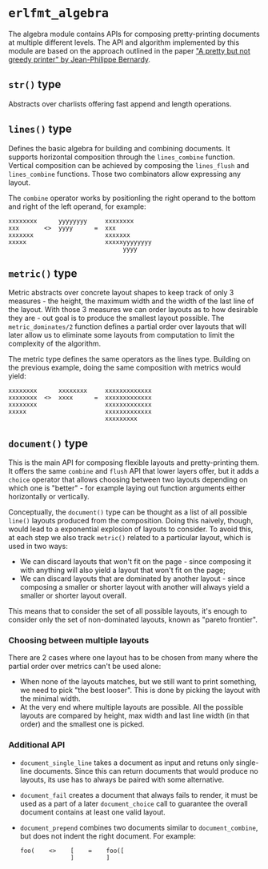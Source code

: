 # `erlfmt_algebra`

The algebra module contains APIs for composing pretty-printing documents at multiple different levels.
The API and algorithm implemented by this module are based on the approach outlined in the paper
["A pretty but not greedy printer" by Jean-Philippe Bernardy](https://jyp.github.io/pdf/Prettiest.pdf).

## `str()` type

Abstracts over charlists offering fast append and length operations.

## `lines()` type

Defines the basic algebra for building and combining documents. It supports horizontal composition
through the `lines_combine` function. Vertical composition can be achieved by composing the
`lines_flush` and `lines_combine` functions. Those two combinators allow expressing any layout.

The `combine` operator works by positionling the right operand to the bottom and right of the
left operand, for example:

    xxxxxxxx      yyyyyyyy     xxxxxxxx
    xxx       <>  yyyy      =  xxx
    xxxxxxx                    xxxxxxx
    xxxxx                      xxxxxyyyyyyyy
                                    yyyy

## `metric()` type

Metric abstracts over concrete layout shapes to keep track of only 3 measures - the height,
the maximum width and the width of the last line of the layout. With those 3 measures we can
order layouts as to how desirable they are - out goal is to produce the smallest layout possible.
The `metric_dominates/2` function defines a partial order over layouts that will later allow us to
eliminate some layouts from computation to limit the complexity of the algorithm.

The metric type defines the same operators as the lines type. Building on the previous example,
doing the same composition with metrics would yield:

    xxxxxxxx      xxxxxxxx     xxxxxxxxxxxxx
    xxxxxxxx  <>  xxxx      =  xxxxxxxxxxxxx
    xxxxxxxx                   xxxxxxxxxxxxx
    xxxxx                      xxxxxxxxxxxxx
                               xxxxxxxxx

## `document()` type

This is the main API for composing flexible layouts and pretty-printing them. It offers the same
`combine` and `flush` API that lower layers offer, but it adds a `choice` operator that allows
choosing between two layouts depending on which one is "better" - for example laying out function
arguments either horizontally or vertically.

Conceptually, the `document()` type can be thought as a list of all possible `line()` layouts
produced from the composition. Doing this naively, though, would lead to a exponential explosion
of layouts to consider. To avoid this, at each step we also track `metric()` related to a particular
layout, which is used in two ways:

  * We can discard layouts that won't fit on the page - since composing it with anything will also
    yield a layout that won't fit on the page;
  * We can discard layouts that are dominated by another layout - since composing a smaller or shorter
    layout with another will always yield a smaller or shorter layout overall.

This means that to consider the set of all possible layouts, it's enough to consider only the set of
non-dominated layouts, known as "pareto frontier".

### Choosing between multiple layouts

There are 2 cases where one layout has to be chosen from many where the partial order over metrics
can't be used alone:

  * When none of the layouts matches, but we still want to print something, we need to pick
    "the best looser". This is done by picking the layout with the minimal width.
  * At the very end where multiple layouts are possible. All the possible layouts are compared
    by height, max width and last line width (in that order) and the smallest one is picked.

### Additional API

  * `document_single_line` takes a document as input and retuns only single-line documents.
    Since this can return documents that would produce no layouts, its use has to always be
    paired with some alternative.
  * `document_fail` creates a document that always fails to render, it must be used as a part
    of a later `document_choice` call to guarantee the overall document contains at least one
    valid layout.
  * `document_prepend` combines two documents similar to `document_combine`, but does not
    indent the right document. For example:

        foo(    <>    [    =    foo([
                      ]         ]

